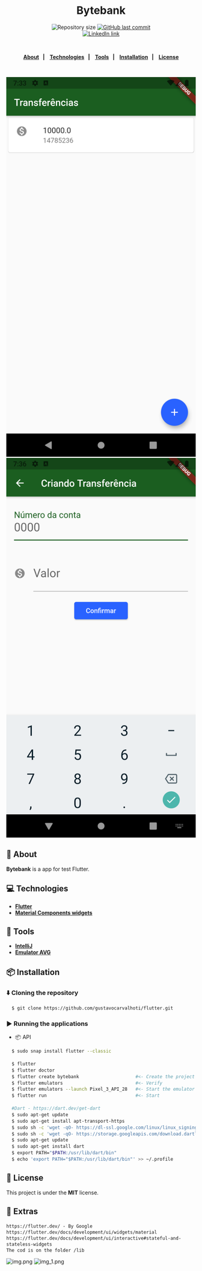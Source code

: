 <h1 align="center">
  Bytebank
</h1>
<p align="center">
  <img alt="Repository size" src="https://img.shields.io/github/repo-size/gustavocarvalhoti/flutter?color=15c3d6">
  <a href="https://github.com/gustavocarvalhoti/flutter/commits/main">
    <img alt="GitHub last commit" src="https://img.shields.io/github/last-commit/gustavocarvalhoti/flutter?color=15c3d6">
  </a>
  <br>
  <a href="https://www.linkedin.com/in/gustavocarvalho-ti/">
      <img alt="LinkedIn link" src="https://img.shields.io/badge/-Gustavo%20Carvalho-0077B5?style=flat&amp;logo=Linkedin&amp;logoColor=white" height="25px">
  </a> 
</p>
<strong>
<br>
<p align="center">
  <a href="#bookmark-about">About</a>&nbsp;&nbsp;&nbsp;|&nbsp;&nbsp;&nbsp;
  <a href="#computer-technologies">Technologies</a>&nbsp;&nbsp;&nbsp;|&nbsp;&nbsp;&nbsp;
  <a href="#wrench-tools">Tools</a>&nbsp;&nbsp;&nbsp;|&nbsp;&nbsp;&nbsp;
  <a href="#package-installation">Installation</a>&nbsp;&nbsp;&nbsp;|&nbsp;&nbsp;&nbsp;
  <a href="#memo-license">License</a>
</p>
</strong>
<br>

<p align="center">
    <img alt="Screens" src=".github/screenshot.png" />
<img alt="Screens" src=".github/screenshot2.png" />
</p>

## :bookmark: About

**Bytebank** is a app for test Flutter.

## :computer: Technologies

- **[Flutter](https://flutter.dev/)**
- **[Material Components widgets](https://flutter.dev/docs/development/ui/widgets/material)**

## :wrench: Tools

- **[IntelliJ](https://www.jetbrains.com/)**
- **[Emulator AVG](https://www.google.com/chrome/)**

## :package: Installation

### :arrow_down: **Cloning the repository**

```sh
  $ git clone https://github.com/gustavocarvalhoti/flutter.git
```

### :arrow_forward:    **Running the applications**

- :package: API

```sh
  $ sudo snap install flutter --classic
  
  $ flutter
  $ flutter doctor
  $ flutter create bytebank                     #<- Create the project
  $ flutter emulators                           #<- Verify
  $ flutter emulators --launch Pixel_3_API_28   #<- Start the emulator
  $ flutter run                                 #<- Start

  #Dart - https://dart.dev/get-dart
  $ sudo apt-get update
  $ sudo apt-get install apt-transport-https
  $ sudo sh -c 'wget -qO- https://dl-ssl.google.com/linux/linux_signing_key.pub | apt-key add -'
  $ sudo sh -c 'wget -qO- https://storage.googleapis.com/download.dartlang.org/linux/debian/dart_stable.list > /etc/apt/sources.list.d/dart_stable.list'
  $ sudo apt-get update
  $ sudo apt-get install dart
  $ export PATH="$PATH:/usr/lib/dart/bin"
  $ echo 'export PATH="$PATH:/usr/lib/dart/bin"' >> ~/.profile
```

## :memo: License

This project is under the **MIT** license.

## :memo: Extras

````
https://flutter.dev/ - By Google
https://flutter.dev/docs/development/ui/widgets/material
https://flutter.dev/docs/development/ui/interactive#stateful-and-stateless-widgets
The cod is on the folder /lib
````

![img.png](img.png)
![img_1.png](img_1.png)